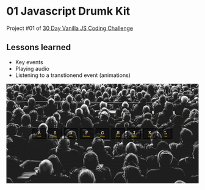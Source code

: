# 01 Javascript Drumk Kit

Project #01 of [30 Day Vanilla JS Coding Challenge](https://javascript30.com)

## Lessons learned

-   Key events
-   Playing audio
-   Listening to a transtionend event (animations)

![drum kit gif](./assets/Drumkit.gif)
